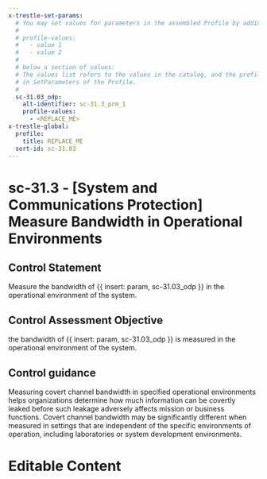 ```yaml
---
x-trestle-set-params:
  # You may set values for parameters in the assembled Profile by adding
  #
  # profile-values:
  #   - value 1
  #   - value 2
  #
  # below a section of values:
  # The values list refers to the values in the catalog, and the profile-values represent values
  # in SetParameters of the Profile.
  #
  sc-31.03_odp:
    alt-identifier: sc-31.3_prm_1
    profile-values:
      - <REPLACE_ME>
x-trestle-global:
  profile:
    title: REPLACE_ME
  sort-id: sc-31.03
---
```


# sc-31.3 - \[System and Communications Protection\] Measure Bandwidth in Operational Environments

## Control Statement

Measure the bandwidth of {{ insert: param, sc-31.03_odp }} in the operational environment of the system.

## Control Assessment Objective

the bandwidth of {{ insert: param, sc-31.03_odp }} is measured in the operational environment of the system.

## Control guidance

Measuring covert channel bandwidth in specified operational environments helps organizations determine how much information can be covertly leaked before such leakage adversely affects mission or business functions. Covert channel bandwidth may be significantly different when measured in settings that are independent of the specific environments of operation, including laboratories or system development environments.

# Editable Content

<!-- Make additions and edits below -->
<!-- The above represents the contents of the control as received by the profile, prior to additions. -->
<!-- If the profile makes additions to the control, they will appear below. -->
<!-- The above markdown may not be edited but you may edit the content below, and/or introduce new additions to be made by the profile. -->
<!-- If there is a yaml header at the top, parameter values may be edited. Use --set-parameters to incorporate the changes during assembly. -->
<!-- The content here will then replace what is in the profile for this control, after running profile-assemble. -->
<!-- The current profile has no added parts for this control, but you may add new ones here. -->
<!-- Each addition must have a heading either of the form ## Control my_addition_name -->
<!-- or ## Part a. (where the a. refers to one of the control statement labels.) -->
<!-- "## Control" parts are new parts added after the statement part. -->
<!-- "## Part" parts are new parts added into the top-level statement part with that label. -->
<!-- Subparts may be added with nested hash levels of the form ### My Subpart Name -->
<!-- underneath the parent ## Control or ## Part being added -->
<!-- See https://ibm.github.io/compliance-trestle/tutorials/ssp_profile_catalog_authoring/ssp_profile_catalog_authoring for guidance. -->
